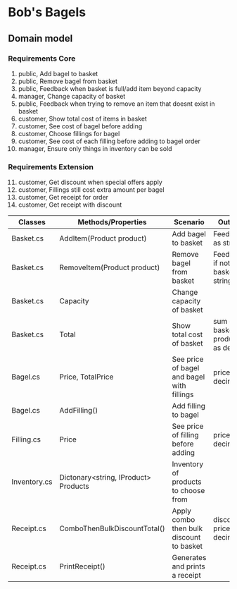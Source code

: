 # Bob's Bagels 

## Domain model



### Requirements Core

1. public, Add bagel to basket
2. public, Remove bagel from basket
3. public, Feedback when basket is full/add item beyond capacity
4. manager, Change capacity of basket
5. public, Feedback when trying to remove an item that doesnt exist in basket
6. customer, Show total cost of items in basket 
7. customer, See cost of bagel before adding
8. customer, Choose fillings for bagel
9. customer, See cost of each filling before adding to bagel order
10. manager, Ensure only things in inventory can be sold 
	

### Requirements Extension

11. customer, Get discount when special offers apply
12. customer, Fillings still cost extra amount per bagel
13. customer, Get receipt for order
14. customer, Get receipt with discount



| Classes      | Methods/Properties                   | Scenario                                   | Outputs                             |
|--------------|--------------------------------------|--------------------------------------------|-------------------------------------|
| Basket.cs    | AddItem(Product product)             | Add bagel to basket                        | Feedback as string                  |
| Basket.cs    | RemoveItem(Product product)          | Remove bagel from basket                   | Feedback if not in basket as string |
| Basket.cs    | Capacity                             | Change capacity of basket                  |                                     |
| Basket.cs    | Total                                | Show total cost of basket                  | sum of basket products as decimal   |
| Bagel.cs     | Price, TotalPrice                    | See price of bagel and bagel with fillings | price as decimal                    |
| Bagel.cs     | AddFilling()                         | Add filling to bagel                       |                                     |
| Filling.cs   | Price                                | See price of filling before adding         | price as decimal                    |
| Inventory.cs | Dictonary<string, IProduct> Products | Inventory of products to choose from       |                                     |
| Receipt.cs   | ComboThenBulkDiscountTotal()         | Apply combo then bulk discount to basket   | discounted price as decimal         |
| Receipt.cs   | PrintReceipt()                       | Generates and prints a receipt             |                                     |     |                                            |                    |